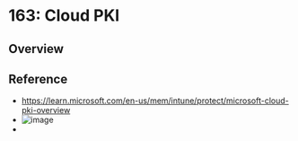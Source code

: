 # 163: Cloud PKI

## Overview



## Reference

* https://learn.microsoft.com/en-us/mem/intune/protect/microsoft-cloud-pki-overview
* ![image](https://github.com/microsoft/zerotrustassessment/assets/20829177/da63eb67-9d2c-440f-a000-3fb1df505f81)
* 

